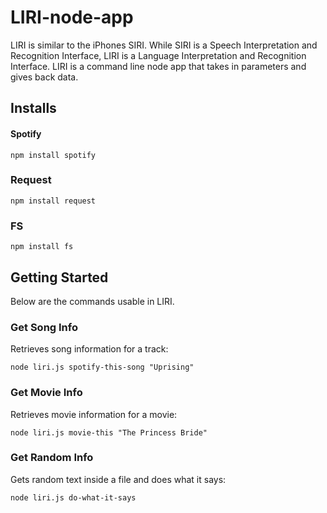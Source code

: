 # LIRI-node-app

LIRI is similar to the iPhones SIRI. While SIRI is a Speech Interpretation and Recognition Interface, LIRI is a Language Interpretation and Recognition Interface. LIRI is a command line node app that takes in parameters and gives back data. 

## Installs

#### Spotify
`npm install spotify`

### Request

`npm install request`

### FS

`npm install fs`

## Getting Started

Below are the commands usable in LIRI. 

### Get Song Info

Retrieves song information for a track:

`node liri.js spotify-this-song "Uprising"`

### Get Movie Info

Retrieves movie information for a movie:

`node liri.js movie-this "The Princess Bride"`

### Get Random Info

Gets random text inside a file and does what it says:

`node liri.js do-what-it-says`
